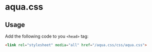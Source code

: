# aqua.css

## Usage

Add the following code to you `<head>` tag:

```html
<link rel="stylesheet" media="all" href="/aqua.css/css/aqua.css">
```
